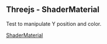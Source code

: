 ## Threejs - ShaderMaterial



Test to manipulate Y position and color.

[ShaderMaterial](http://threejs.org/docs/#Reference/Materials/ShaderMaterial)
